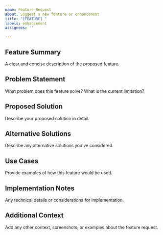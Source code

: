 ```yaml
---
name: Feature Request
about: Suggest a new feature or enhancement
title: "[FEATURE] "
labels: enhancement
assignees: ''

---
```


## Feature Summary
A clear and concise description of the proposed feature.

## Problem Statement
What problem does this feature solve? What is the current limitation?

## Proposed Solution
Describe your proposed solution in detail.

## Alternative Solutions
Describe any alternative solutions you've considered.

## Use Cases
Provide examples of how this feature would be used.

## Implementation Notes
Any technical details or considerations for implementation.

## Additional Context
Add any other context, screenshots, or examples about the feature request.
